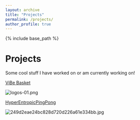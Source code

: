 ```yaml
---
layout: archive
title: "Projects"
permalink: /projects/
author_profile: true
---
```


{% include base_path %}

# Projects

Some cool stuff I have worked on or am currently working on!

[ViBe Basket](vibebasket.md)

![logos-01.png](vibebasket.png)

[HyperEntropicPingPong](hepp.md)

![249d2eae24bc828d720d226a61e334bb.jpg](hepp.jpg)
